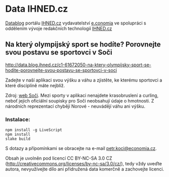 # Data IHNED.cz

[Datablog](http://ihned.cz/data/) portálu [IHNED.cz](http://ihned.cz/) vydavatelství [e.conomia](http://economia.ihned.cz/)
ve spolupráci s oddělením vývoje redakčních technologií [IHNED.cz](http://ihned.cz/)

## Na který olympijský sport se hodíte? Porovnejte svou postavu se sportovci v Soči

http://data.blog.ihned.cz/c1-61672050-na-ktery-olympijsky-sport-se-hodite-porovnejte-svou-postavu-se-sportovci-v-soci

Zadejte v naší aplikaci svou výšku a váhu a zjistěte, ke kterému sportovci a které disciplíně máte nejblíž.

Zdroj: [web Soči](http://www.sochi2014.com/en/athletes-search). Mezi sporty v aplikaci nenajdete krasobruslení a curling, neboť jejich oficiální soupisky pro Soči neobsahují údaje o hmotnosti. Z národních reprezentací chybějí Norové - neuvádějí váhu ani výšku.


### Instalace:

    npm install -g LiveScript
    npm install
    slake build

S dotazy a přípomínkami se obracejte na e-mail petr.koci@economia.cz.

Obsah je uvolněn pod licencí CC BY-NC-SA 3.0 CZ (http://creativecommons.org/licenses/by-nc-sa/3.0/cz/), tedy vždy uveďte autora, nevyužívejte dílo ani přidružená data komerčně a zachovejte licenci.
